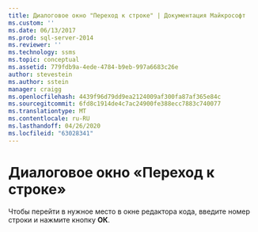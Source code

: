 ```yaml
---
title: Диалоговое окно "Переход к строке" | Документация Майкрософт
ms.custom: ''
ms.date: 06/13/2017
ms.prod: sql-server-2014
ms.reviewer: ''
ms.technology: ssms
ms.topic: conceptual
ms.assetid: 779fdb9a-4ede-4784-b9eb-997a6683c26e
author: stevestein
ms.author: sstein
manager: craigg
ms.openlocfilehash: 4439f96d79dd9ea2124009af300fa87af365e84c
ms.sourcegitcommit: 6fd8c1914de4c7ac24900fe388ecc7883c740077
ms.translationtype: MT
ms.contentlocale: ru-RU
ms.lasthandoff: 04/26/2020
ms.locfileid: "63028341"
---
```

# <a name="go-to-line-dialog-box"></a>Диалоговое окно «Переход к строке»
  Чтобы перейти в нужное место в окне редактора кода, введите номер строки и нажмите кнопку **ОК**.  
